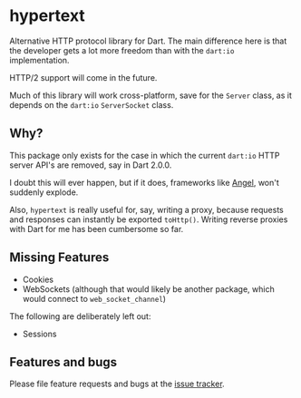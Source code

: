 # hypertext
Alternative HTTP protocol library for Dart. The main difference here
is that the developer gets a lot more freedom than with the
`dart:io` implementation.

HTTP/2 support will come in the future.

Much of this library will work cross-platform, save for the `Server` class, as
it depends on the `dart:io` `ServerSocket` class.

## Why?
This package only exists for the case in which the current `dart:io`
HTTP server API's are removed, say in Dart 2.0.0.

I doubt this will ever happen, but if it does, frameworks like
[Angel](https://angel-dart.github.io), won't suddenly explode.

Also, `hypertext` is really useful for, say, writing a proxy,
because requests and responses can instantly be exported `toHttp()`.
Writing reverse proxies with Dart for me has been cumbersome so far.

## Missing Features
- Cookies
- WebSockets (although that would likely be another package, which would
connect to `web_socket_channel`)

The following are deliberately left out:
- Sessions

## Features and bugs

Please file feature requests and bugs at the [issue tracker][tracker].

[tracker]: http://github.com/thosakwe/hypertext/issues

